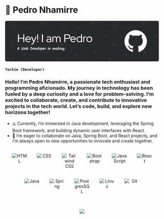 # 🍃 Pedro Nhamirre
![image](github-header-image.png)

**`Techie (Developer)`**

### Hello! I’m Pedro Nhamirre, a passionate tech enthusiast and programming aficionado. My journey in technology has been fueled by a deep curiosity and a love for problem-solving. I’m excited to collaborate, create, and contribute to innovative projects in the tech world. Let’s code, build, and explore new horizons together!

- ♨️ Currently, I’m immersed in Java development, leveraging the Spring Boot framework, and building dynamic user interfaces with React.
- 💬 I’m eager to collaborate on Java, Spring Boot, and React projects, and I’m always open to new opportunities to innovate and create together.

  
    
<div align="center" style="display: flex; gap: 2rem; flex-wrap: wrap; justify-content: center; margin-top: 2rem;">

  <img align="center" alt="HTML" width="50px" src="https://cdn.jsdelivr.net/gh/devicons/devicon/icons/html5/html5-plain.svg" />
  <img align="center" alt="CSS" width="50px" src="https://cdn.jsdelivr.net/gh/devicons/devicon/icons/css3/css3-plain.svg" />
  <img align="center" alt="Tailwind CSS" width="50px" src="https://cdn.jsdelivr.net/gh/devicons/devicon@latest/icons/tailwindcss/tailwindcss-original.svg" />
  <img align="center" alt="Bootstrap" width="50px"  src="https://cdn.jsdelivr.net/gh/devicons/devicon@latest/icons/bootstrap/bootstrap-original.svg" />
  <img align="center" alt="JavaScript" width="50px" src="https://cdn.jsdelivr.net/gh/devicons/devicon/icons/javascript/javascript-plain.svg" />

  <img align="center" alt="React" width="50px" src="https://cdn.jsdelivr.net/gh/devicons/devicon/icons/react/react-original.svg" />
  <img align="center" alt="Java" width="50px" src="https://cdn.jsdelivr.net/gh/devicons/devicon/icons/java/java-original.svg"/>
  <img align="center" alt="Spring" width="50px" src="https://cdn.jsdelivr.net/gh/devicons/devicon/icons/spring/spring-original.svg" />
  <img align="center" alt="PostgresSQL" width="50px"  src="https://cdn.jsdelivr.net/gh/devicons/devicon@latest/icons/postgresql/postgresql-original.svg" />

  <img align="center" alt="Linux" width="50px" src="https://cdn.jsdelivr.net/gh/devicons/devicon/icons/linux/linux-original.svg" />
  <img align="center" alt="Git" width="50px" src="https://cdn.jsdelivr.net/gh/devicons/devicon/icons/git/git-original.svg" />

  <!--
    <img align="center" alt="NodeJS" width="90px" src="https://cdn.jsdelivr.net/gh/devicons/devicon@latest/icons/nodejs/nodejs-plain-wordmark.svg" />
    <img align="center" alt="GitHub" width="50px" src="https://cdn.jsdelivr.net/gh/devicons/devicon/icons/github/github-original.svg" />
    <img align="center" alt="Laravel" width="100px" src="https://cdn.jsdelivr.net/gh/devicons/devicon@latest/icons/laravel/laravel-original-wordmark.svg" />
    <img align="center" alt="PHP" width="90px" src="https://cdn.jsdelivr.net/gh/devicons/devicon@latest/icons/php/php-original.svg" />
    <img align="center" alt="MongoDB" width="50px"  src="https://cdn.jsdelivr.net/gh/devicons/devicon@latest/icons/mongodb/mongodb-plain-wordmark.svg" />
    <img align="center" alt="Golang" width="90px" src="https://cdn.jsdelivr.net/gh/devicons/devicon@latest/icons/go/go-original-wordmark.svg" />
    <img align="center" alt="Python" width="50px" src="https://cdn.jsdelivr.net/gh/devicons/devicon/icons/python/python-plain.svg" />
    <img align="center" alt="Bash" width="30px" width="30px" src="https://cdn.jsdelivr.net/gh/devicons/devicon/icons/bash/bash-original.svg" />
    <img align="center" alt="TypeScript" width="50px" src="https://cdn.jsdelivr.net/gh/devicons/devicon/icons/typescript/typescript-plain.svg" />
    <img align="center" alt="Angular" width="50px" src="https://cdn.jsdelivr.net/gh/devicons/devicon/icons/angularjs/angularjs-plain.svg" />
    <img align="center" alt="C++" width="30px" width="30px" src="https://cdn.jsdelivr.net/gh/devicons/devicon/icons/cplusplus/cplusplus-line.svg" />
  -->

</div>
<br/>
<div align="center" style=" margin-top: 2rem;">
  <a href="https://github.com/PedroNhamirre">
  <!--  <img height="180em" src="https://github-readme-stats.vercel.app/api?username=PedroNhamirre&show_icons=true&theme=dark"/> -->
    <img height="180em" src="https://github-readme-stats.vercel.app/api/top-langs/?username=PedroNhamirre&layout=compact&langs_count=6&theme=dark"/>
  <a/>
</div>



<!--
<div align="center">
   <a href="https://github.com/PedroNhamirre">
    <img src="https://github-readme-streak-stats.herokuapp.com?user=PedroNhamirre&show_icons=true&theme=dark"/>
  </a>
</div>
<div align="center">
  <a href="https://github.com/PedroNhamirre">
    <img height="180em" src="https://github-profile-trophy.vercel.app/?username=PedroNhamirre&show_icons=true&theme=dark"/>
  </a>
</div>
---
### 🤳 Connect with me :
<div align="center">
  <a href="https://instagram.com/" target="_blank">
    <img src="https://img.shields.io/badge/-Instagram-%23E4405F?style=for-the-badge&logo=instagram&logoColor=white" target="_blank">
  </a>
 <a href="https://www.facebook.com/" target="_blank">
   <img src="https://img.shields.io/badge/Facebook-1877F2?style=for-the-badge&logo=facebook&logoColor=white" target="_blank">
 </a>
  <a href = "mailto:pedrooliv62@gmail.com">
    <img src="https://img.shields.io/badge/-Gmail-%23333?style=for-the-badge&logo=gmail&logoColor=white" target="_blank">
  </a>
  <a href="https://www.linkedin.com/in/" target="_blank">
    <img src="https://img.shields.io/badge/-LinkedIn-%230077B5?style=for-the-badge&logo=linkedin&logoColor=white" target="_blank">
  </a>
</div>
-->
